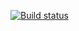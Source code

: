 [![Build status](https://ci.appveyor.com/api/projects/status/s6m2ps59i4subm3l?svg=true)](https://ci.appveyor.com/project/alexman-git/aqa-1-2-1-2-ci-json)
